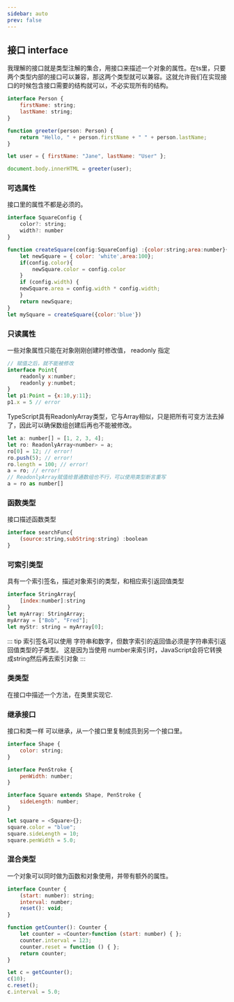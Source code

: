 ```yaml
---
sidebar: auto
prev: false
---
```


## 接口 interface

我理解的接口就是类型注解的集合，用接口来描述一个对象的属性。在ts里，只要两个类型内部的接口可以兼容，那这两个类型就可以兼容。这就允许我们在实现接口的时候包含接口需要的结构就可以，不必实现所有的结构。
```js
interface Person {
    firstName: string;
    lastName: string;
}

function greeter(person: Person) {
    return "Hello, " + person.firstName + " " + person.lastName;
}

let user = { firstName: "Jane", lastName: "User" };

document.body.innerHTML = greeter(user);
```
### 可选属性

接口里的属性不都是必须的。
```js
interface SquareConfig {
    color?: string;
    width?: number
}

function createSquare(config:SquareConfig) :{color:string;area:number}{
    let newSquare = { color: 'white',area:100};
    if(config.color){
        newSquare.color = config.color
    }
    if (config.width) {
    newSquare.area = config.width * config.width;
    }
    return newSquare;
}
let mySquare = createSquare({color:'blue'})
```
### 只读属性
一些对象属性只能在对象刚刚创建时修改值， readonly 指定
```js
// 赋值之后，就不能被修改
interface Point{
    readonly x:number;
    readonly y:numbet;
}
let p1:Point = {x:10,y:11};
p1.x = 5 // error
```

TypeScript具有ReadonlyArray<T>类型，它与Array<T>相似，只是把所有可变方法去掉了，因此可以确保数组创建后再也不能被修改。
```js
let a: number[] = [1, 2, 3, 4];
let ro: ReadonlyArray<number> = a;
ro[0] = 12; // error!
ro.push(5); // error!
ro.length = 100; // error!
a = ro; // error!
// ReadonlyArray赋值给普通数组也不行，可以使用类型断言重写
a = ro as number[]
```
### 函数类型
接口描述函数类型
```js
interface searchFunc{
    (source:string,subString:string) :boolean
}
```

### 可索引类型
具有一个索引签名，描述对象索引的类型，和相应索引返回值类型
```js
interface StringArray{
    [index:number]:string
}
let myArray: StringArray;
myArray = ["Bob", "Fred"];
let myStr: string = myArray[0];
```
::: tip
索引签名可以使用 字符串和数字，但数字索引的返回值必须是字符串索引返回值类型的子类型。 这是因为当使用 number来索引时，JavaScript会将它转换成string然后再去索引对象
:::

### 类类型
在接口中描述一个方法，在类里实现它.

### 继承接口
接口和类一样 可以继承，从一个接口里复制成员到另一个接口里。
```js
interface Shape {
    color: string;
}

interface PenStroke {
    penWidth: number;
}

interface Square extends Shape, PenStroke {
    sideLength: number;
}

let square = <Square>{};
square.color = "blue";
square.sideLength = 10;
square.penWidth = 5.0;
```
### 混合类型
一个对象可以同时做为函数和对象使用，并带有额外的属性。
```js
interface Counter {
    (start: number): string;
    interval: number;
    reset(): void;
}

function getCounter(): Counter {
    let counter = <Counter>function (start: number) { };
    counter.interval = 123;
    counter.reset = function () { };
    return counter;
}

let c = getCounter();
c(10);
c.reset();
c.interval = 5.0;
```